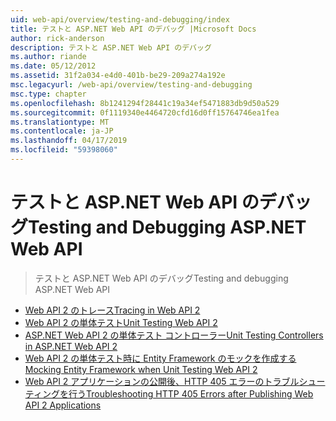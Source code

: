 ```yaml
---
uid: web-api/overview/testing-and-debugging/index
title: テストと ASP.NET Web API のデバッグ |Microsoft Docs
author: rick-anderson
description: テストと ASP.NET Web API のデバッグ
ms.author: riande
ms.date: 05/12/2012
ms.assetid: 31f2a034-e4d0-401b-be29-209a274a192e
msc.legacyurl: /web-api/overview/testing-and-debugging
msc.type: chapter
ms.openlocfilehash: 8b1241294f28441c19a34ef5471883db9d50a529
ms.sourcegitcommit: 0f1119340e4464720cfd16d0ff15764746ea1fea
ms.translationtype: MT
ms.contentlocale: ja-JP
ms.lasthandoff: 04/17/2019
ms.locfileid: "59398060"
---
```

# <a name="testing-and-debugging-aspnet-web-api"></a><span data-ttu-id="de765-103">テストと ASP.NET Web API のデバッグ</span><span class="sxs-lookup"><span data-stu-id="de765-103">Testing and Debugging ASP.NET Web API</span></span>

> <span data-ttu-id="de765-104">テストと ASP.NET Web API のデバッグ</span><span class="sxs-lookup"><span data-stu-id="de765-104">Testing and debugging ASP.NET Web API</span></span>


- [<span data-ttu-id="de765-105">Web API 2 のトレース</span><span class="sxs-lookup"><span data-stu-id="de765-105">Tracing in Web API 2</span></span>](tracing-in-aspnet-web-api.md)
- [<span data-ttu-id="de765-106">Web API 2 の単体テスト</span><span class="sxs-lookup"><span data-stu-id="de765-106">Unit Testing Web API 2</span></span>](unit-testing-with-aspnet-web-api.md)
- [<span data-ttu-id="de765-107">ASP.NET Web API 2 の単体テスト コントローラー</span><span class="sxs-lookup"><span data-stu-id="de765-107">Unit Testing Controllers in ASP.NET Web API 2</span></span>](unit-testing-controllers-in-web-api.md)
- [<span data-ttu-id="de765-108">Web API 2 の単体テスト時に Entity Framework のモックを作成する</span><span class="sxs-lookup"><span data-stu-id="de765-108">Mocking Entity Framework when Unit Testing Web API 2</span></span>](mocking-entity-framework-when-unit-testing-aspnet-web-api-2.md)
- [<span data-ttu-id="de765-109">Web API 2 アプリケーションの公開後、HTTP 405 エラーのトラブルシューティングを行う</span><span class="sxs-lookup"><span data-stu-id="de765-109">Troubleshooting HTTP 405 Errors after Publishing Web API 2 Applications</span></span>](troubleshooting-http-405-errors-after-publishing-web-api-applications.md)
